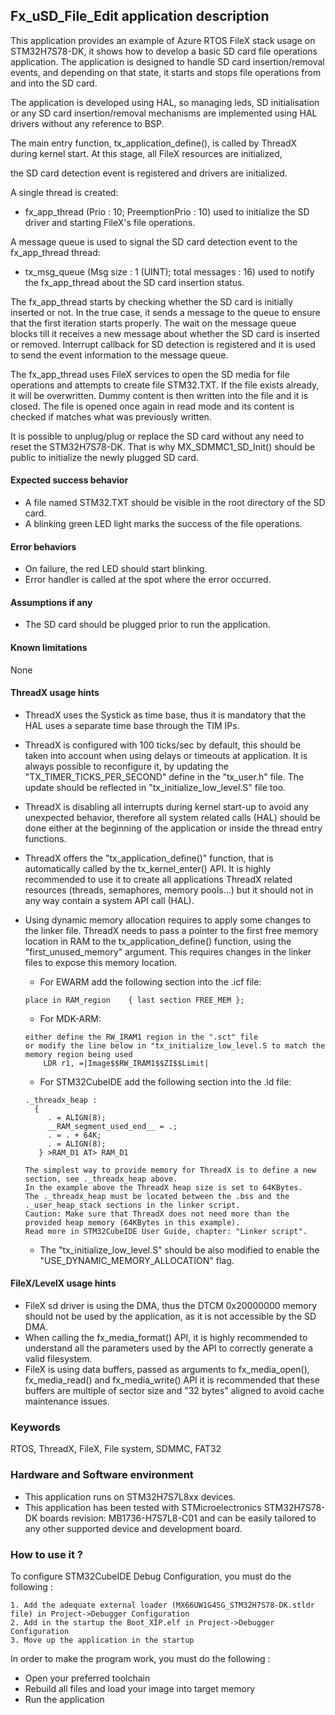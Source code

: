 
## <b>Fx_uSD_File_Edit application description</b>

This application provides an example of Azure RTOS FileX stack usage on STM32H7S78-DK, it shows how to develop a basic SD card file
operations application. The application is designed to handle SD card insertion/removal events, and depending on that state, it starts
and stops file operations from and into the SD card.

The application is developed using HAL, so managing leds, SD initialisation or any SD card insertion/removal mechanisms are implemented using HAL drivers without any reference to BSP.

The main entry function, tx_application_define(), is called by ThreadX during kernel start. At this stage, all FileX resources are initialized,

the SD card detection event is registered and drivers are initialized.

A single thread is created:

  - fx_app_thread (Prio : 10; PreemptionPrio : 10) used to initialize the SD driver and starting FileX's file operations.

A message queue is used to signal the SD card detection event to the fx_app_thread thread:

  - tx_msg_queue (Msg size : 1 (UINT); total messages : 16) used to notify the fx_app_thread about the SD card insertion status.

The fx_app_thread starts by checking whether the SD card is initially inserted or not. In the true case, it sends a message to the queue to ensure
that the first iteration starts properly. The wait on the message queue blocks till it receives a new message about whether the SD card is inserted
or removed. Interrupt callback for SD detection is registered and it is used to send the event information to the message queue.

The fx_app_thread uses FileX services to open the SD media for file operations and attempts to create file STM32.TXT. If the file exists already,
it will be overwritten. Dummy content is then written into the file and it is closed. The file is opened once again in read mode and its content
is checked if matches what was previously written.

It is possible to unplug/plug or replace the SD card without any need to reset the STM32H7S78-DK.
That is why MX_SDMMC1_SD_Init() should be public to initialize the newly plugged SD card.

#### <b>Expected success behavior</b>

- A file named STM32.TXT should be visible in the root directory of the SD card.
- A blinking green LED light marks the success of the file operations.

#### <b>Error behaviors</b>

- On failure, the red LED should start blinking.
- Error handler is called at the spot where the error occurred.

#### <b>Assumptions if any</b>

- The SD card should be plugged prior to run the application.

#### <b>Known limitations</b>

None

#### <b>ThreadX usage hints</b>

 - ThreadX uses the Systick as time base, thus it is mandatory that the HAL uses a separate time base through the TIM IPs.
 - ThreadX is configured with 100 ticks/sec by default, this should be taken into account when using delays or timeouts at application. It is always possible to reconfigure it, by updating the "TX_TIMER_TICKS_PER_SECOND" define in the "tx_user.h" file. The update should be reflected in "tx_initialize_low_level.S" file too.
 - ThreadX is disabling all interrupts during kernel start-up to avoid any unexpected behavior, therefore all system related calls (HAL) should be done either at the beginning of the application or inside the thread entry functions.
 - ThreadX offers the "tx_application_define()" function, that is automatically called by the tx_kernel_enter() API.
   It is highly recommended to use it to create all applications ThreadX related resources (threads, semaphores, memory pools...)  but it should not in any way contain a system API call (HAL).
 - Using dynamic memory allocation requires to apply some changes to the linker file.
   ThreadX needs to pass a pointer to the first free memory location in RAM to the tx_application_define() function,
   using the "first_unused_memory" argument.
   This requires changes in the linker files to expose this memory location.
    + For EWARM add the following section into the .icf file:
     ```
     place in RAM_region    { last section FREE_MEM };
     ```
    + For MDK-ARM:
    ```
    either define the RW_IRAM1 region in the ".sct" file
    or modify the line below in "tx_initialize_low_level.S to match the memory region being used
        LDR r1, =|Image$$RW_IRAM1$$ZI$$Limit|
    ```
    + For STM32CubeIDE add the following section into the .ld file:
    ```
    ._threadx_heap :
      {
         . = ALIGN(8);
         __RAM_segment_used_end__ = .;
         . = . + 64K;
         . = ALIGN(8);
       } >RAM_D1 AT> RAM_D1
    ```

       The simplest way to provide memory for ThreadX is to define a new section, see ._threadx_heap above.
       In the example above the ThreadX heap size is set to 64KBytes.
       The ._threadx_heap must be located between the .bss and the ._user_heap_stack sections in the linker script.
       Caution: Make sure that ThreadX does not need more than the provided heap memory (64KBytes in this example).
       Read more in STM32CubeIDE User Guide, chapter: "Linker script".

    + The "tx_initialize_low_level.S" should be also modified to enable the "USE_DYNAMIC_MEMORY_ALLOCATION" flag.

#### <b>FileX/LevelX usage hints</b>

- FileX sd driver is using the DMA, thus the DTCM 0x20000000 memory should not be used by the application, as it is not accessible by the SD DMA.
- When calling the fx_media_format() API, it is highly recommended to understand all the parameters used by the API to correctly generate a valid filesystem.
- FileX is using data buffers, passed as arguments to fx_media_open(), fx_media_read() and fx_media_write() API it is recommended that these buffers are multiple of sector size and "32 bytes" aligned to avoid cache maintenance issues.

### <b>Keywords</b>

RTOS, ThreadX, FileX, File system, SDMMC, FAT32

### <b>Hardware and Software environment</b>

  - This application runs on STM32H7S7L8xx devices.
  - This application has been tested with STMicroelectronics STM32H7S78-DK boards revision: MB1736-H7S7L8-C01
    and can be easily tailored to any other supported device and development board.

### <b>How to use it ?</b>

To configure STM32CubeIDE Debug Configuration, you must do the following :

    1. Add the adequate external loader (MX66UW1G45G_STM32H7S78-DK.stldr file) in Project->Debugger Configuration
    2. Add in the startup the Boot_XIP.elf in Project->Debugger Configuration
    3. Move up the application in the startup

In order to make the program work, you must do the following :

 - Open your preferred toolchain
 - Rebuild all files and load your image into target memory
 - Run the application